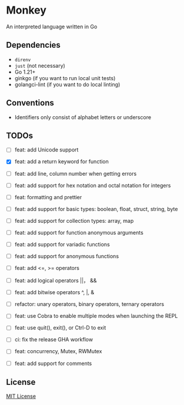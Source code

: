 # Monkey

An interpreted language written in Go

## Dependencies

+ `direnv`
+ `just` (not necessary)
+ Go 1.21+
+ ginkgo (if you want to run local unit tests)
+ golangci-lint (if you want to do local linting)

## Conventions

+ Identifiers only consist of alphabet letters or underscore

## TODOs

- [ ] feat: add Unicode support
- [x] feat: add a return keyword for function
- [ ] feat: add line, column number when getting errors
- [ ] feat: add support for hex notation and octal notation for integers
- [ ] feat: formatting and prettier
- [ ] feat: add support for basic types: boolean, float, struct, string, byte
- [ ] feat: add support for collection types: array, map
- [ ] feat: add support for function anonymous arguments
- [ ] feat: add support for variadic functions
- [ ] feat: add support for anonymous functions
- [ ] feat: add <=, >= operators
- [ ] feat: add logical operators ||， &&
- [ ] feat: add bitwise operators ^, |, &
- [ ] refactor: unary operators, binary operators, ternary operators
- [ ] feat: use Cobra to enable multiple modes when launching the REPL
- [ ] feat: use quit(), exit(), or Ctrl-D to exit
- [ ] ci: fix the release GHA workflow
- [ ] feat: concurrency, Mutex, RWMutex
- [ ] feat: add support for comments







## License

[MIT License](./LICENSE)
